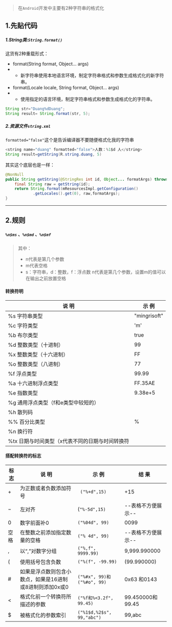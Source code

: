 > 在`Android`开发中主要有2种字符串的格式化
## 1.先贴代码
##### 1.String类:`String.format()`
这货有2种重载形式：
- format(String format, Object... args)
- - 新字符串使用本地语言环境，制定字符串格式和参数生成格式化的新字符串。
- format(Locale locale, String format, Object... args)
- - 使用指定的语言环境，制定字符串格式和参数生成格式化的字符串。
```java
String str="Duang%dDuang";
String result= String.format(str, 5);
```
##### 2.资源文件`string.xml`
`formatted="false"`这个是告诉编译器不要随便格式化我的字符串
```java
<string name="duang" formatted="false">人数：%1$d 人</string>
String result=getString(R.string.duang, 5)
```
其实这个底层也是一样：

```java
@NonNull
public String getString(@StringRes int id, Object... formatArgs) throws NotFoundException {
    final String raw = getString(id);
    return String.format(mResourcesImpl.getConfiguration()
    		.getLocales().get(0), raw,formatArgs);
}
```
---
## 2.规则
#####  `%n$ms` 、`%n$md` 、`%n$mf`
> 其中：
> - n代表是第几个参数
> - m代表空格
> - s：字符串，d：整数，f：浮点数
n代表是第几个参数，设置m的值可以在输出之前放置空格
#### 转换符明

说    明  | 示    例
-|-
%s 字符串类型 |"mingrisoft"
%c 字符类型 | 'm'
%b 布尔类型 | true
%d 整数类型（十进制）|99
%x 整数类型（十六进制）|FF
%o 整数类型（八进制）|77
%f 浮点类型|99.99
%a 十六进制浮点类型|FF.35AE
%e 指数类型|9.38e+5
%g 通用浮点类型（f和e类型中较短的）|
%h 散列码|
%% 百分比类型|%
%n 换行符|
%tx 日期与时间类型（x代表不同的日期与时间转换符|

#### 搭配转换符的标志

标    志 | 说    明 | 示    例 | 结    果
---|------|---|---
+ | 为正数或者负数添加符号 |` ("%+d",15)`|+15
−|左对齐|(`"%-5d",15)`|--表格不方便展示--  
0|数字前面补0|`("%04d", 99)`|0099
空格|在整数之前添加指定数量的空格|`("% 4d", 99)`|  --表格不方便展示--
,|以“,”对数字分组|`("%,f", 9999.99)`|9,999.990000
(|使用括号包含负数|`("%(f", -99.99)`|(99.990000)
#|如果是浮点数则包含小数点，如果是16进制或8进制则添加0x或0|`("%#x", 99)和("%#o", 99)`|0x63 和0143
< |格式化前一个转换符所描述的参数|`("%f和%<3.2f", 99.45)`|99.450000和99.45
$|被格式化的参数索引|`("%1$d,%2$s", 99,"abc")`|99,abc
